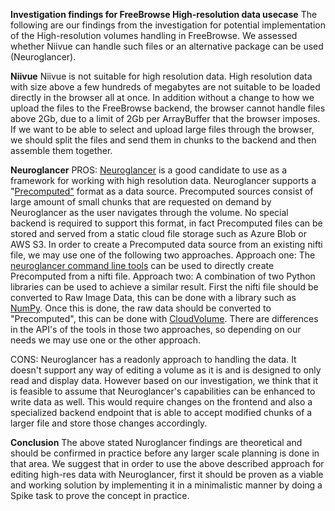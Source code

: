 **Investigation findings for FreeBrowse High-resolution data usecase**
The following are our findings from the investigation for potential implementation of the High-resolution volumes handling in FreeBrowse. We assessed whether Niivue can handle such files or an alternative package can be used (Neuroglancer).

**Niivue**
Niivue is not suitable for high resolution data. High resolution data with size above a few hundreds of megabytes are not suitable to be loaded directly in the browser all at once. In addition without a change to how we upload the files to the FreeBrowse backend, the browser cannot handle files above 2Gb, due to a limit of 2Gb per ArrayBuffer that the browser imposes. If we want to be able to select and upload large files through the browser, we should split the files and send them in chunks to the backend and then assemble them together.
	
**Neuroglancer**
PROS: [Neuroglancer](https://github.com/google/neuroglancer) is a good candidate to use as a framework for working with high resolution data. Neuroglancer supports a "[Precomputed"](https://github.com/google/neuroglancer/blob/master/src/neuroglancer/datasource/precomputed/README.md) format as a data source. Precomputed sources consist of large amount of small chunks that are requested on demand by Neuroglancer as the user navigates through the volume. No special backend is required to support this format, in fact Precomputed files can be stored and served from a static cloud file storage such as Azure Blob or AWS S3. In order to create a Precomputed data source from an existing nifti file, we may use one of the following two approaches. 
Approach one: The [neuroglancer command line tools](https://pypi.org/project/neuroglancer/) can be used to directly create Precomputed from a nifti file.
Approach two: A combination of two Python libraries can be used to achieve a similar result. First the nifti file should be converted to Raw Image Data, this can be done with a library such as [NumPy](https://github.com/numpy/numpy). Once this is done, the raw data should be converted to "Precomputed", this can be done with [CloudVolume](https://github.com/seung-lab/cloud-volume).
There are differences in the API's of the tools in those two approaches, so depending on our needs we may use one or the other approach.

CONS: Neuroglancer has a readonly approach to handling the data. It doesn't support any way of editing a volume as it is and is designed to only read and display data. However based on our investigation, we think that it is feasible to assume that Neuroglancer's capabilities can be enhanced to write data as well. This would require changes on the frontend and also a specialized backend endpoint that is able to accept modified chunks of a larger file and store those changes accordingly.

**Conclusion**
The above stated Nuroglancer findings are theoretical and should be confirmed in practice before any larger scale planning is done in that area. We suggest that in order to use the above described approach for editing high-res data with Neuroglancer, first it should be proven as a viable and working solution by implementing it in a minimalistic manner by doing a Spike task to prove the concept in practice.